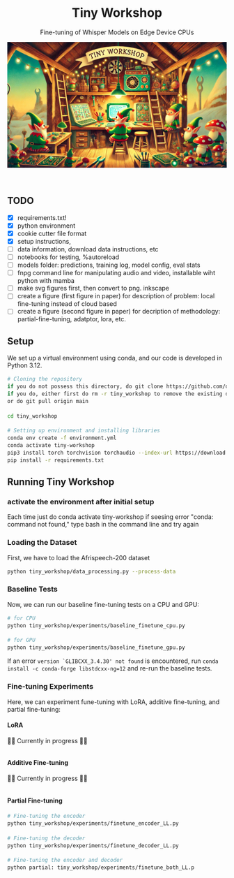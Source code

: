 <div align="center">
  
# Tiny Workshop
Fine-tuning of Whisper Models on Edge Device CPUs
</div>
<p align="center">
   <img src="figures/tiny_workshop_banner.jpg" width="800" title="hover text">

</p>
<br />


## TODO
- [x] requirements.txt!
- [x] python environment 
- [x] cookie cutter file format
- [x] setup instructions, 
- [ ] data information, download data instructions, etc
- [ ] notebooks for testing, %autoreload
- [ ] models folder: predictions, training log, model config, eval stats
- [ ] fnpg command line for manipulating audio and video, installable wiht python with mamba
- [ ] make svg figures first, then convert to png. inkscape
- [ ] create a figure (first figure in paper) for description of problem: local fine-tuning instead of cloud based
- [ ] create a figure (second figure in paper) for decription of methodology: partial-fine-tuning, adatptor, lora, etc.

## Setup
We set up a virtual environment using conda, and our code is developed in Python 3.12.

```bash
# Cloning the repository
if you do not possess this directory, do git clone https://github.com/derpysquid10/tiny_workshop.git
if you do, either first do rm -r tiny_workshop to remove the existing directory then clone
or do git pull origin main

cd tiny_workshop

# Setting up environment and installing libraries
conda env create -f environment.yml
conda activate tiny-workshop
pip3 install torch torchvision torchaudio --index-url https://download.pytorch.org/whl/cpu  # We want the CPU version of pytorch
pip install -r requirements.txt
```

## Running Tiny Workshop
### activate the environment after initial setup
Each time just do conda activate tiny-workshop
if seesing error "conda: command not found," type bash in the command line and try again

### Loading the Dataset
First, we have to load the Afrispeech-200 dataset
```bash
python tiny_workshop/data_processing.py --process-data
```

### Baseline Tests
Now, we can run our baseline fine-tuning tests on a CPU and GPU:
```bash
# for CPU
python tiny_workshop/experiments/baseline_finetune_cpu.py 

# for GPU
python tiny_workshop/experiments/baseline_finetune_gpu.py
```

If an error ```version `GLIBCXX_3.4.30' not found``` is encountered, run ```conda install -c conda-forge libstdcxx-ng=12``` and re-run the baseline tests.



### Fine-tuning Experiments
Here, we can experiment fune-tuning with LoRA, additive fine-tuning, and partial fine-tuning:

#### LoRA
:construction::construction: Currently in progress :construction::construction:
```bash
```

#### Additive Fine-tuning
:construction::construction: Currently in progress :construction::construction:
```bash
```

#### Partial Fine-tuning
```bash
# Fine-tuning the encoder
python tiny_workshop/experiments/finetune_encoder_LL.py

# Fine-tuning the decoder
python tiny_workshop/experiments/finetune_decoder_LL.py

# Fine-tuning the encoder and decoder
python partial: tiny_workshop/experiments/finetune_both_LL.p
```


